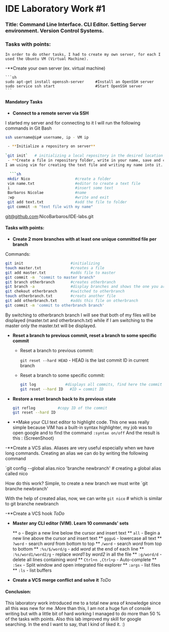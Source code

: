 # IDE Laboratory Work #1

### Title: Command Line Interface. CLI Editor. Setting Server environment. Version Control Systems.

### Tasks with points:
    In order to do other tasks, I had to create my own server, for each I used the Ubuntu VM (Virtual Machine).

   -**Create your own server (ex. virtual machine)

    ```sh
    sudo apt-get install openssh-server     #Install an OpenSSH server
    sudo service ssh start                  #Start OpenSSH server
    ```


#### Mandatory Tasks
   - **Connect to a remote server via SSH**

  I started my server and for connecting to it I will run the following commands in Git Bash

  ```sh
  ssh username@ip# username, ip - VM ip 

   - **Initialize a repository on server**
   
  `git init`   # initializing a local repository in the desired location
   - **Create a file in repository folder, write in your name, save and commit it**
  I am using vim for creating the text file and writing my name into it.

    ```sh
   mkdir Nico                    #create a folder
   vim name.txt                  #editor to create a text file
   i                             #insert some text
   Barbaros Nicolae              #name
   :wp                           #write and exit
   git add text.txt              #add the file to folder
   git commit -m "text file with my name"
   ```
 git@github.com:NicoBarbaros/IDE-labs.git
#### Tasks with points:

   - **Create 2 more branches with at least one unique committed file per branch**

   Commands:
  ```sh
  git init                     #initializing
  touch master.txt             #creates a file    
  git add master.txt           #adds file to master
  git commit -m  "commit to master branch"
  git branch otherbranch       #creates otherbranch
  git branch -a                #display branches and shows the one you are in now
  git chekout otherbranch      #switched to otherbranch
  touch otherbranch.txt        #creats another file
  git add otherbranch.txt      #adds this file on otherbranch
  git commit -m 'commit to otherbranch branch'
  ```
  By switching to otherbranch branch I will see that both of my files will be displayed (master.txt and otherbranch.txt) while if I am switching to the master only the master.txt will be displayed.

  
   - **Reset a branch to previous commit, reset a branch to some specific commit**

     - Reset a branch to previous commit:

       `git reset --hard HEAD`   - HEAD is the last commit ID in  current branch

     - Reset a branch to some specific commit:

       ```sh
       git log             #displays all commits, find here the commit to reset
       git reset --hard ID   #ID = commit ID
       ```
   - **Restore a reset branch back to its previous state**
      ```sh
      git reflog          #copy ID of the commit
      git reset --hard ID
      ```

  - **Make your CLI text editor to highlight code.
    This one was really simple because  VIM has a built-in syntax highlighter, my job was to open google and to find the command
    `:syntax on/off` 
    And the result is this :
    (ScreenShoot)

  -**Create a VCS alias.
  Aliases are very useful especially when we have long commands. Creating an alias we can do by writing the following command

  `git config --global alias.nico 'branche newbranch'  # creating a global alias called nico

  How do this work? Simple, to create a new branch we must write 
  `git branche newbranch'

  With the help of created alias, now, we can write 
  `git nico` # which is similar to git branche newbranch

   -**Create a VCS hook 
   _ToDo_

   - **Master any CLI editor (VIM). Learn 10 commands' sets**
       
       ** `o` - Begin a new line below the cursor and insert text
       ** `all` - Begin a new line above the cursor and insert text
       ** `ggguG` - lowercase all text
       ** `?word` - search _word_ from bottom to top
       ** `/word` - search _word_ from top to bottom
       ** `:%s/$/word/g` - add _word_ at the end of each line
       ** `:%s/word1/word2/g` - replace _word1_ by _word2_ in all the file
       ** `:g/word/d`  - delete all lines containing _word_
       ** `Ctrl+n ,Ctrl+p` - Auto-complete
       ** `:Sex` - Split window and open integrated file explorer
       ** `:args` - list files
       ** `:ls` - list buffers

   - **Create a VCS merge conflict and solve it**
   _ToDo_

     
#### Conclusion:
 
 This laboratory work introduced me to a total new area of knowledge since all this was new for me .More than this, I am not a huge fun of console writing but with a little bit of hard working I managed to do more than 50 % of the tasks with points. Also this lab improved my skill for google searching.
 In the end I want to say, that I kind of liked it. :)